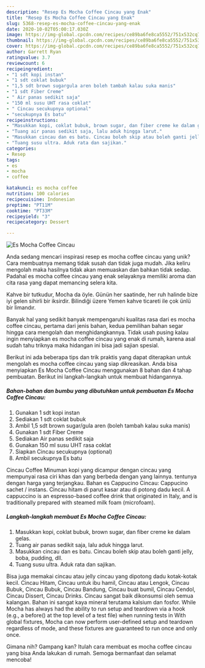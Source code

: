 ```yaml
---
description: "Resep Es Mocha Coffee Cincau yang Enak"
title: "Resep Es Mocha Coffee Cincau yang Enak"
slug: 5368-resep-es-mocha-coffee-cincau-yang-enak
date: 2020-10-02T05:00:17.030Z
image: https://img-global.cpcdn.com/recipes/ce89ba6fe8ca5552/751x532cq70/es-mocha-coffee-cincau-foto-resep-utama.jpg
thumbnail: https://img-global.cpcdn.com/recipes/ce89ba6fe8ca5552/751x532cq70/es-mocha-coffee-cincau-foto-resep-utama.jpg
cover: https://img-global.cpcdn.com/recipes/ce89ba6fe8ca5552/751x532cq70/es-mocha-coffee-cincau-foto-resep-utama.jpg
author: Garrett Ryan
ratingvalue: 3.7
reviewcount: 6
recipeingredient:
- "1 sdt kopi instan"
- "1 sdt coklat bubuk"
- "1,5 sdt brown sugargula aren boleh tambah kalau suka manis"
- "1 sdt Fiber Creme"
- " Air panas sedikit saja"
- "150 ml susu UHT rasa coklat"
- " Cincau secukupnya optional"
- "secukupnya Es batu"
recipeinstructions:
- "Masukkan kopi, coklat bubuk, brown sugar, dan fiber creme ke dalam gelas."
- "Tuang air panas sedikit saja, lalu aduk hingga larut."
- "Masukkan cincau dan es batu. Cincau boleh skip atau boleh ganti jelly, boba, pudding, dll."
- "Tuang susu ultra. Aduk rata dan sajikan."
categories:
- Resep
tags:
- es
- mocha
- coffee

katakunci: es mocha coffee 
nutrition: 100 calories
recipecuisine: Indonesian
preptime: "PT11M"
cooktime: "PT33M"
recipeyield: "3"
recipecategory: Dessert

---
```



![Es Mocha Coffee Cincau](https://img-global.cpcdn.com/recipes/ce89ba6fe8ca5552/751x532cq70/es-mocha-coffee-cincau-foto-resep-utama.jpg)

Anda sedang mencari inspirasi resep es mocha coffee cincau yang unik? Cara membuatnya memang tidak susah dan tidak juga mudah. Jika keliru mengolah maka hasilnya tidak akan memuaskan dan bahkan tidak sedap. Padahal es mocha coffee cincau yang enak selayaknya memiliki aroma dan cita rasa yang dapat memancing selera kita.

Kahve bir tutkudur, Mocha da öyle. Günün her saatinde, her ruh halinde bize iyi gelen sihirli bir iksirdir. Bilindiği üzere Yemen kahve ticareti ile çok ünlü bir limandır.

Banyak hal yang sedikit banyak mempengaruhi kualitas rasa dari es mocha coffee cincau, pertama dari jenis bahan, kedua pemilihan bahan segar hingga cara mengolah dan menghidangkannya. Tidak usah pusing kalau ingin menyiapkan es mocha coffee cincau yang enak di rumah, karena asal sudah tahu triknya maka hidangan ini bisa jadi sajian spesial.


Berikut ini ada beberapa tips dan trik praktis yang dapat diterapkan untuk mengolah es mocha coffee cincau yang siap dikreasikan. Anda bisa menyiapkan Es Mocha Coffee Cincau menggunakan 8 bahan dan 4 tahap pembuatan. Berikut ini langkah-langkah untuk membuat hidangannya.

<!--inarticleads1-->

##### Bahan-bahan dan bumbu yang dibutuhkan untuk pembuatan Es Mocha Coffee Cincau:

1. Gunakan 1 sdt kopi instan
1. Sediakan 1 sdt coklat bubuk
1. Ambil 1,5 sdt brown sugar/gula aren (boleh tambah kalau suka manis)
1. Gunakan 1 sdt Fiber Creme
1. Sediakan  Air panas sedikit saja
1. Gunakan 150 ml susu UHT rasa coklat
1. Siapkan  Cincau secukupnya (optional)
1. Ambil secukupnya Es batu


Cincau Coffee Minuman kopi yang dicampur dengan cincau yang mempunyai rasa ciri khas dan yang berbeda dengan yang lainnya. tentunya dengan harga yang terjangkau. Bahan es Cappucino Cincau: Cappucino sachet / instans. Cincau hitam di parut kasar atau di potong dadu kecil. A cappuccino is an espresso-based coffee drink that originated in Italy, and is traditionally prepared with steamed milk foam (microfoam). 

<!--inarticleads2-->

##### Langkah-langkah membuat Es Mocha Coffee Cincau:

1. Masukkan kopi, coklat bubuk, brown sugar, dan fiber creme ke dalam gelas.
1. Tuang air panas sedikit saja, lalu aduk hingga larut.
1. Masukkan cincau dan es batu. Cincau boleh skip atau boleh ganti jelly, boba, pudding, dll.
1. Tuang susu ultra. Aduk rata dan sajikan.


Bisa juga memakai cincau atau jelly cincau yang dipotong dadu kotak-kotak kecil. Cincau Hitam, Cincau untuk ibu hamil, Cincau atau Lengok, Cincau Bubuk, Cincau Bubuk, Cincau Bandung, Cincau buat bumil, Cincau Cendol, Cincau Dissert, Cincau Drinks. Cincau sangat baik dikonsumsi oleh semua kalangan. Bahan ini sangat kaya mineral terutama kalsium dan fosfor. While Mocha has always had the ability to run setup and teardown via a hook (e.g., a before() at the top level of a test file) when running tests in With global fixtures, Mocha can now perform user-defined setup and teardown regardless of mode, and these fixtures are guaranteed to run once and only once. 

Gimana nih? Gampang kan? Itulah cara membuat es mocha coffee cincau yang bisa Anda lakukan di rumah. Semoga bermanfaat dan selamat mencoba!
